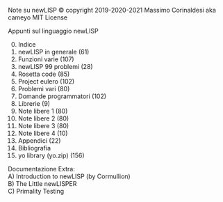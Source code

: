 Note su newLISP
© copyright 2019-2020-2021 Massimo Corinaldesi aka cameyo
MIT License

Appunti sul linguaggio newLISP

00) Indice
01) newLISP in generale (61)
02) Funzioni varie (107)
03) newLISP 99 problemi (28)
04) Rosetta code (85)
05) Project eulero (102)
06) Problemi vari (80)
07) Domande programmatori (102)
08) Librerie (9)
09) Note libere 1 (80)
10) Note libere 2 (80)
11) Note libere 3 (80)
12) Note libere 4 (10)
13) Appendici (22)
14) Bibliografia
99) yo library (yo.zip) (156)

Documentazione Extra:  
A) Introduction to newLISP (by Cormullion)  
B) The Little newLISPER  
C) Primality Testing  

